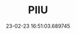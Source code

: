 ---
date: 23-02-23 16:51:03.689745
excerpt: PROMOZIONE PER L INNOVAZIONE FRA INDUSTRIA E UNIVERS ASSOCIAZIONE
header:
  teaser: assets/images/logos/partners_logos/pngs/PIIU_Logo.png
order: 14
sidebar:
- image: assets/images/logos/partners_logos/pngs/PIIU_Logo.png
  image_alt: logo
  text: TBC
  title: Role
title: PIIU
---